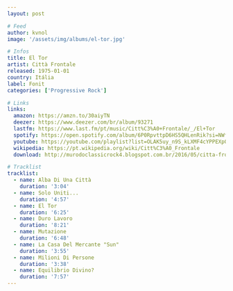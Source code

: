 ```yaml
---
layout: post

# Feed
author: kvnol
image: '/assets/img/albums/el-tor.jpg'

# Infos
title: El Tor
artist: Città Frontale
released: 1975-01-01
country: Itália
label: Fonit
categories: ['Progressive Rock']

# Links
links:
  amazon: https://amzn.to/30aiyTN
  deezer: https://www.deezer.com/br/album/93271
  lastfm: https://www.last.fm/pt/music/Citt%C3%A0+Frontale/_/El+Tor
  spotify: https://open.spotify.com/album/6P0RpvttpD6HS5QHLenRik?si=NWf45upES4KnotzdekBu6w
  youtube: https://youtube.com/playlist?list=OLAK5uy_n9S_kLXMF4cYPPEXpQ1_xPT6aZOhTfYl0
  wikipedia: https://pt.wikipedia.org/wiki/Citt%C3%A0_Frontale
  download: http://murodoclassicrock4.blogspot.com.br/2016/05/citta-frontale-el-tor-1975.html

# Tracklist
tracklist:
  - name: Alba Di Una Città
    duration: '3:04'
  - name: Solo Uniti...
    duration: '4:57'
  - name: El Tor
    duration: '6:25'
  - name: Duro Lavoro
    duration: '8:21'
  - name: Mutazione
    duration: '6:48'
  - name: La Casa Del Mercante "Sun"
    duration: '3:55'
  - name: Milioni Di Persone
    duration: '3:38'
  - name: Equilibrio Divino?
    duration: '7:57'
---
```

